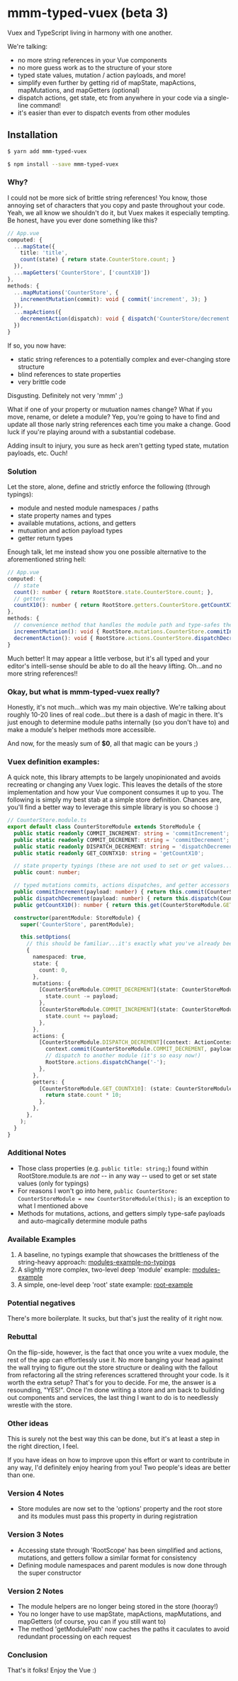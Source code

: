 # mmm-typed-vuex (beta 3)
Vuex and TypeScript living in harmony with one another.

We're talking:
* no more string references in your Vue components
* no more guess work as to the structure of your store
* typed state values, mutation / action payloads, and more!
* simplify even further by getting rid of mapState, mapActions, mapMutations, and mapGetters (optional)
* dispatch actions, get state, etc from anywhere in your code via a single-line command!
* it's easier than ever to dispatch events from other modules

## Installation

```bash
$ yarn add mmm-typed-vuex
```

```bash
$ npm install --save mmm-typed-vuex
```

### Why?

I could not be more sick of brittle string references! 
You know, those annoying set of characters that you copy and paste throughout your code.
Yeah, we all know we shouldn't do it, but Vuex makes it especially tempting.
Be honest, have you ever done something like this?

```typescript
// App.vue
computed: {
  ...mapState({
    title: 'title',
    count(state) { return state.CounterStore.count; }
  }),
  ...mapGetters('CounterStore', ['countX10'])
},
methods: {
  ...mapMutations('CounterStore', {
    incrementMutation(commit): void { commit('increment', 3); }
  }),
  ...mapActions({
    decrementAction(dispatch): void { dispatch('CounterStore/decrement', 3); }
  })
}
```

If so, you now have:
* static string references to a potentially complex and ever-changing store structure
* blind references to state properties
* very brittle code

Disgusting. Definitely not very 'mmm' ;) 

What if one of your property or mutuation names change? What if you move, rename, or delete a module? 
Yep, you're going to have to find and update all those narly string references each time you make a change.
Good luck if you're playing around with a substantial codebase.

Adding insult to injury, you sure as heck aren't getting typed state, mutation payloads, etc. Ouch!

### Solution

Let the store, alone, define and strictly enforce the following (through typings):
* module and nested module namespaces / paths
* state property names and types
* available mutations, actions, and getters
* mutuation and action payload types
* getter return types

Enough talk, let me instead show you one possible alternative to the aforementioned string hell:

```typescript
// App.vue
computed: {
  // state
  count(): number { return RootStore.state.CounterStore.count; },
  // getters
  countX10(): number { return RootStore.getters.CounterStore.getCountX10(); }
},
methods: {
  // convenience method that handles the module path and type-safes the mutation payload
  incrementMutation(): void { RootStore.mutations.CounterStore.commitIncrement(2); },
  decrementAction(): void { RootStore.actions.CounterStore.dispatchDecrement(2); }
}
```

Much better! It may appear a little verbose, but it's all typed and your editor's intelli-sense should be able to do all the heavy lifting. Oh...and no more string references!!

### Okay, but what is mmm-typed-vuex really?

Honestly, it's not much...which was my main objective. We're talking about roughly 10-20 lines of real code...but there is a dash of magic in there.
It's just enough to determine module paths internally (so you don't have to) and make a module's helper methods more accessible.

And now, for the measly sum of __$0__, all that magic can be yours ;)

### Vuex definition examples:

A quick note, this library attempts to be largely unopinionated and avoids recreating or changing any Vuex logic. 
This leaves the details of the store implementation and how your Vue component consumes it up to you.
The following is simply my best stab at a simple store definition. Chances are, you'll find a better way to leverage this simple library is you so choose :)

```typescript
// CounterStore.module.ts
export default class CounterStoreModule extends StoreModule {
  public static readonly COMMIT_INCREMENT: string = 'commitIncrement';
  public static readonly COMMIT_DECREMENT: string = 'commitDecrement';
  public static readonly DISPATCH_DECREMENT: string = 'dispatchDecrement';
  public static readonly GET_COUNTX10: string = 'getCountX10';

  // state property typings (these are not used to set or get values...only for typings)
  public count: number;

  // typed mutations commits, actions dispatches, and getter accessors
  public commitIncrement(payload: number) { return this.commit(CounterStoreModule.COMMIT_INCREMENT, payload); }
  public dispatchDecrement(payload: number) { return this.dispatch(CounterStoreModule.DISPATCH_DECREMENT, payload); }
  public getCountX10(): number { return this.get(CounterStoreModule.GET_COUNTX10); }

  constructor(parentModule: StoreModule) {
    super('CounterStore', parentModule);

    this.setOptions(
      // this should be familiar...it's exactly what you've already been doing (no magic here)
      {
        namespaced: true,
        state: {
          count: 0,
        },
        mutations: {
          [CounterStoreModule.COMMIT_DECREMENT](state: CounterStoreModule, payload: number) {
            state.count -= payload;
          },
          [CounterStoreModule.COMMIT_INCREMENT](state: CounterStoreModule, payload: number) {
            state.count += payload;
          },
        },
        actions: {
          [CounterStoreModule.DISPATCH_DECREMENT](context: ActionContext<CounterStoreModule, RootStore>, payload: number) {
            context.commit(CounterStoreModule.COMMIT_DECREMENT, payload);
            // dispatch to another module (it's so easy now!)
            RootStore.actions.dispatchChange('-');
          },
        },
        getters: {
          [CounterStoreModule.GET_COUNTX10]: (state: CounterStoreModule, getters: any): number => {
            return state.count * 10;
          },
        },
      },
    );
  }
}
```

### Additional Notes

* Those class properties (e.g. ```public title: string;```) found within RootStore.module.ts are *not* -- in any way -- used to get or set state values (only for typings)
* For reasons I won't go into here, ```public CounterStore: CounterStoreModule = new CounterStoreModule(this);``` is an exception to what I mentioned above
* Methods for mutations, actions, and getters simply type-safe payloads and auto-magically determine module paths

### Available Examples

1. A baseline, no typings example that showcases the brittleness of the string-heavy approach: [modules-example-no-typings](https://github.com/crummm/mmm-typed-vuex/tree/master/examples/modules-example-no-typings)
2. A slightly more complex, two-level deep 'module' example: [modules-example](https://github.com/crummm/mmm-typed-vuex/tree/master/examples/modules-example)
3. A simple, one-level deep 'root' state example: [root-example](https://github.com/crummm/mmm-typed-vuex/tree/master/examples/root-example)

### Potential negatives

There's more boilerplate. It sucks, but that's just the reality of it right now.

### Rebuttal

On the flip-side, however, is the fact that once you write a vuex module, the rest of the app
can effortlessly use it. No more banging your head against the wall trying to figure out
the store structure or dealing with the fallout from refactoring all the string references scrattered throught your code. 
Is it worth the extra setup? 
That's for you to decide. For me, the answer is a resounding, "YES!". 
Once I'm done writing a store and am back to building out components and services, the last thing I want to do is to needlessly wrestle with the store.

### Other ideas

This is surely not the best way this can be done, but it's at least a step in the right direction, I feel.

If you have ideas on how to improve upon this effort or want to contribute in any way, I'd definitely enjoy hearing from you! Two people's ideas are better than one.

### Version 4 Notes
* Store modules are now set to the 'options' property and the root store and its modules must pass this property in during registration

### Version 3 Notes
* Accessing state through 'RootScope' has been simplified and actions, mutations, and getters follow a similar format for consistency
* Defining module namespaces and parent modules is now done through the super constructor 

### Version 2 Notes

* The module helpers are no longer being stored in the store (hooray!)
* You no longer have to use mapState, mapActions, mapMutations, and mapGetters (of course, you can if you still want to)
* The method 'getModulePath' now caches the paths it caculates to avoid redundant processing on each request

### Conclusion

That's it folks! Enjoy the Vue :)
